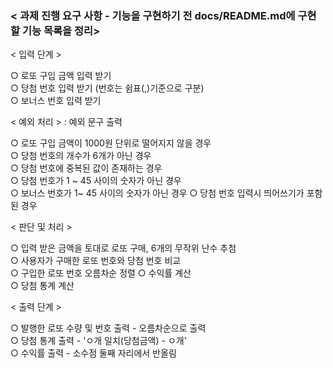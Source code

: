 ### < 과제 진행 요구 사항 - 기능을 구현하기 전 docs/README.md에 구현할 기능 목록을 정리>

< 입력 단계 >  

○ 로또 구입 금액 입력 받기   
○ 당첨 번호 입력 받기 (번호는 쉼표(,)기준으로 구분)  
○ 보너스 번호 입력 받기 

< 예외 처리 > : 예외 문구 출력  

○ 로또 구입 금액이 1000원 단위로 떨어지지 않을 경우   
○ 당첨 번호의 개수가 6개가 아닌 경우  
○ 당첨 번호에 중복된 값이 존재하는 경우  
○ 당첨 번호가 1 ~ 45 사이의 숫자가 아닌 경우  
○ 보너스 번호가 1~ 45 사이의 숫자가 아닌 경우
○ 당첨 번호 입력시 띄어쓰기가 포함된 경우

< 판단 및 처리 >  

○ 입력 받은 금액을 토대로 로또 구매, 6개의 무작위 난수 추첨  
○ 사용자가 구매한 로또 번호와 당첨 번호 비교    
○ 구입한 로또 번호 오름차순 정렬
○ 수익률 계산  
○ 당첨 통계 계산

< 출력 단계 >  

○ 발행한 로또 수량 및 번호 출력 - 오름차순으로 출력  
○ 당첨 통계 출력 - 'ㅇ개 일치(당첨금액) - ㅇ개'  
○ 수익률 출력 - 소수점 둘째 자리에서 반올림

